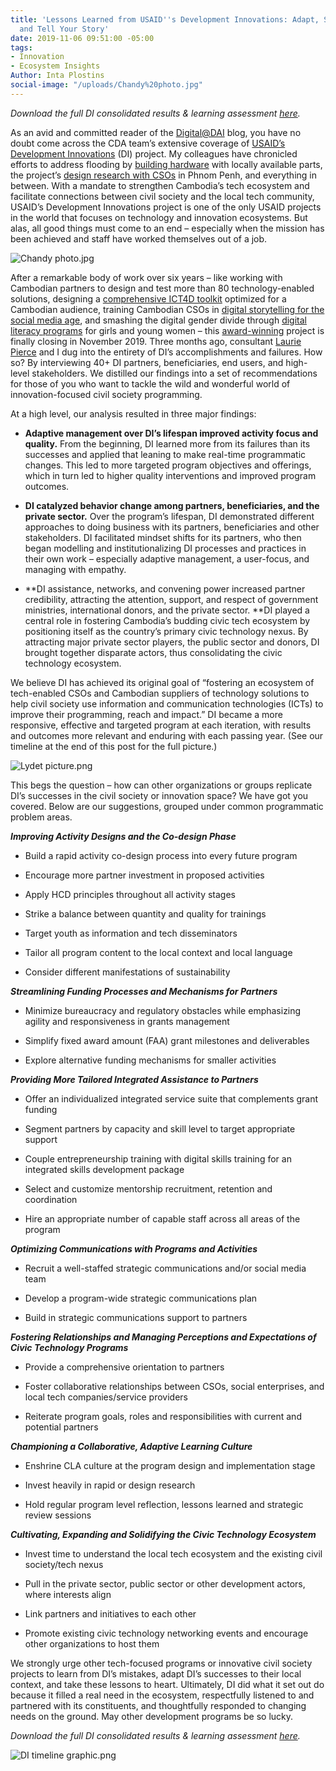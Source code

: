 ```yaml
---
title: 'Lessons Learned from USAID''s Development Innovations: Adapt, Serve Users,
  and Tell Your Story'
date: 2019-11-06 09:51:00 -05:00
tags:
- Innovation
- Ecosystem Insights
Author: Inta Plostins
social-image: "/uploads/Chandy%20photo.jpg"
---
```


*Download the full DI consolidated results & learning assessment [here](https://www.development-innovations.org/wp-content/uploads/2019/11/DI-Consolidated-Results-and-Learning-Assessment-Report-2019-Final.pdf).*

As an avid and committed reader of the [Digital@DAI](https://dai-global-digital.com/) blog, you have no doubt come across the CDA team’s extensive coverage of [USAID’s Development Innovations](https://www.development-innovations.org/) (DI) project. My colleagues have chronicled efforts to address flooding by [building hardware](https://dai-global-digital.com/civil-society-the-hard-ware-way-maker-lab-experiences-in-cambodia.html) with locally available parts, the project’s [design research with CSOs](https://dai-global-digital.com/cambodia-civil-society-facebook.html) in Phnom Penh, and everything in between. With a mandate to strengthen Cambodia’s tech ecosystem and facilitate connections between civil society and the local tech community, USAID’s Development Innovations project is one of the only USAID projects in the world that focuses on technology and innovation ecosystems. But alas, all good things must come to an end – especially when the mission has been achieved and staff have worked themselves out of a job.

![Chandy photo.jpg](/uploads/Chandy%20photo.jpg)

After a remarkable body of work over six years – like working with Cambodian partners to design and test more than 80 technology-enabled solutions, designing a [comprehensive ICT4D toolkit](https://www.development-innovations.org/ict4d-toolkit/) optimized for a Cambodian audience, training Cambodian CSOs in [digital storytelling for the social media age](https://www.facebook.com/DevInnoKH/videos/447052192538864/), and smashing the digital gender divide through [digital literacy programs](https://www.phnompenhpost.com/lifestyle-creativity-innovation/tech-innovator-cambodian-girls-create-prize-winning-poetry-app) for girls and young women – this [award-winning](https://usaidlearninglab.org/library/learning-and-adapting-enables-civil-society-innovations-cambodia) project is finally closing in November 2019. Three months ago, consultant [Laurie Pierce](https://www.linkedin.com/in/laurie-pierce-4a16b0a5/) and I dug into the entirety of DI’s accomplishments and failures. How so? By interviewing 40\+ DI partners, beneficiaries, end users, and high-level stakeholders. We distilled our findings into a set of recommendations for those of you who want to tackle the wild and wonderful world of innovation-focused civil society programming.

At a high level, our analysis resulted in three major findings:

* **Adaptive management over DI’s lifespan improved activity focus and quality.** From the beginning, DI learned more from its failures than its successes and applied that leaning to make real-time programmatic changes. This led to more targeted program objectives and offerings, which in turn led to higher quality interventions and improved program outcomes.

* **DI catalyzed behavior change among partners, beneficiaries, and the private sector.** Over the program’s lifespan, DI demonstrated different approaches to doing business with its partners, beneficiaries and other stakeholders. DI facilitated mindset shifts for its partners, who then began modelling and institutionalizing DI processes and practices in their own work – especially adaptive management, a user-focus, and managing with empathy.

* **DI assistance, networks, and convening power increased partner credibility, attracting the attention, support, and respect of government ministries, international donors, and the private sector. **DI played a central role in fostering Cambodia’s budding civic tech ecosystem by positioning itself as the country’s primary civic technology nexus. By attracting major private sector players, the public sector and donors, DI brought together disparate actors, thus consolidating the civic technology ecosystem.

We believe DI has achieved its original goal of “fostering an ecosystem of tech-enabled CSOs and Cambodian suppliers of technology solutions to help civil society use information and communication technologies (ICTs) to improve their programming, reach and impact.” DI became a more responsive, effective and targeted program at each iteration, with results and outcomes more relevant and enduring with each passing year. (See our timeline at the end of this post for the full picture.)

![Lydet picture.png](/uploads/Lydet%20picture.png)

This begs the question – how can other organizations or groups replicate DI’s successes in the civil society or innovation space? We have got you covered. Below are our suggestions, grouped under common programmatic problem areas.

***Improving Activity Designs and the Co-design Phase***

* Build a rapid activity co-design process into every future program

* Encourage more partner investment in proposed activities

* Apply HCD principles throughout all activity stages

* Strike a balance between quantity and quality for trainings

* Target youth as information and tech disseminators

* Tailor all program content to the local context and local language

* Consider different manifestations of sustainability

***Streamlining Funding Processes and Mechanisms for Partners***

* Minimize bureaucracy and regulatory obstacles while emphasizing agility and responsiveness in grants management

* Simplify fixed award amount (FAA) grant milestones and deliverables

* Explore alternative funding mechanisms for smaller activities

***Providing More Tailored Integrated Assistance to Partners***

* Offer an individualized integrated service suite that complements grant funding

* Segment partners by capacity and skill level to target appropriate support

* Couple entrepreneurship training with digital skills training for an integrated skills development package

* Select and customize mentorship recruitment, retention and coordination

* Hire an appropriate number of capable staff across all areas of the program

***Optimizing Communications with Programs and Activities***

* Recruit a well-staffed strategic communications and/or social media team

* Develop a program-wide strategic communications plan

* Build in strategic communications support to partners

***Fostering Relationships and Managing Perceptions and Expectations of Civic Technology Programs***

* Provide a comprehensive orientation to partners

* Foster collaborative relationships between CSOs, social enterprises, and local tech companies/service providers

* Reiterate program goals, roles and responsibilities with current and potential partners

***Championing a Collaborative, Adaptive Learning Culture***

* Enshrine CLA culture at the program design and implementation stage

* Invest heavily in rapid or design research

* Hold regular program level reflection, lessons learned and strategic review sessions

***Cultivating, Expanding and Solidifying the Civic Technology Ecosystem***

* Invest time to understand the local tech ecosystem and the existing civil society/tech nexus

* Pull in the private sector, public sector or other development actors, where interests align

* Link partners and initiatives to each other

* Promote existing civic technology networking events and encourage other organizations to host them

We strongly urge other tech-focused programs or innovative civil society projects to learn from DI’s mistakes, adapt DI’s successes to their local context, and take these lessons to heart. Ultimately, DI did what it set out do because it filled a real need in the ecosystem, respectfully listened to and partnered with its constituents, and thoughtfully responded to changing needs on the ground. May other development programs be so lucky.

*Download the full DI consolidated results & learning assessment [here](https://www.development-innovations.org/wp-content/uploads/2019/11/DI-Consolidated-Results-and-Learning-Assessment-Report-2019-Final.pdf).*

![DI timeline graphic.png](/uploads/DI%20timeline%20graphic.png)